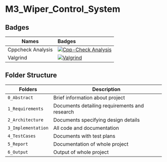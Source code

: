 # M3_Wiper_Control_System

## Badges
| Names | Badges |
| ------|:-------|
| Cppcheck Analysis | [![Cpp-Check Analysis](https://github.com/ShrinathDawari/M2_SmartWaterLevelManagementSystem/actions/workflows/cpp-check.yml/badge.svg)](https://github.com/ShrinathDawari/M2_SmartWaterLevelManagementSystem/actions/workflows/cpp-check.yml)|
| Valgrind | [![Valgrind](https://github.com/ShrinathDawari/M2_SmartWaterLevelManagementSystem/actions/workflows/Valgrind.yml/badge.svg)](https://github.com/ShrinathDawari/M2_SmartWaterLevelManagementSystem/actions/workflows/Valgrind.yml) |

## Folder Structure
Folders                | Description
----------------------| -----------------------------------------
`0_Abstract`      | Brief information about project 
`1_Requirements`      | Documents detailing requirements and research
`2_Architecture`      | Documents specifying design details
`3_Implementation`    | All code and documentation
`4_TestCases` | Documents with test plans
`5_Report`            | Documentation of whole project
`6_Output`    | Output of whole project
